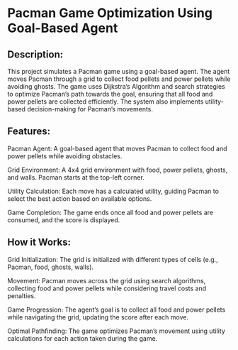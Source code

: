 # Pacman Game Optimization Using Goal-Based Agent
## Description:

This project simulates a Pacman game using a goal-based agent. The agent moves Pacman through a grid to collect food pellets and power pellets while avoiding ghosts. The game uses Dijkstra’s Algorithm and search strategies to optimize Pacman’s path towards the goal, ensuring that all food and power pellets are collected efficiently. The system also implements utility-based decision-making for Pacman’s movements.

## Features:

Pacman Agent: A goal-based agent that moves Pacman to collect food and power pellets while avoiding obstacles.

Grid Environment: A 4x4 grid environment with food, power pellets, ghosts, and walls. Pacman starts at the top-left corner.

Utility Calculation: Each move has a calculated utility, guiding Pacman to select the best action based on available options.

Game Completion: The game ends once all food and power pellets are consumed, and the score is displayed.

## How it Works:

Grid Initialization: The grid is initialized with different types of cells (e.g., Pacman, food, ghosts, walls).

Movement: Pacman moves across the grid using search algorithms, collecting food and power pellets while considering travel costs and penalties.

Game Progression: The agent’s goal is to collect all food and power pellets while navigating the grid, updating the score after each move.

Optimal Pathfinding: The game optimizes Pacman’s movement using utility calculations for each action taken during the game.
